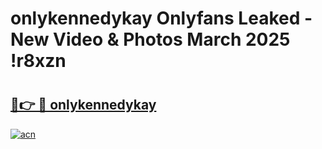 # onlykennedykay Onlyfans Leaked - New Video & Photos March 2025 !r8xzn

# <h2><a href="https://5wkax8.iuczelnia.edu.pl?title=onlykennedykay&ref=r8xzn">🔗👉 🔴 onlykennedykay</a></h2>

[![acn](https://github.com/user-attachments/assets/0f9c940e-d8b0-45ae-aac7-cd30a18b3e1c)](https://5wkax8.iuczelnia.edu.pl?title=onlykennedykay&ref=r8xzn)

